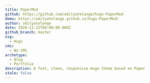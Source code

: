 ```yaml
---
title: PaperMod
github: https://github.com/adityatelange/hugo-PaperMod
demo: https://adityatelange.github.io/hugo-PaperMod/
author: adityatelange
date: 2020-11-22T00:00:00.000Z
github_branch: master
ssg:
  - Hugo
cms:
  - No CMS
archetype:
  - Blog
  - Portfolio
description: A fast, clean, responsive Hugo theme based on Paper
stale: false
---
```

